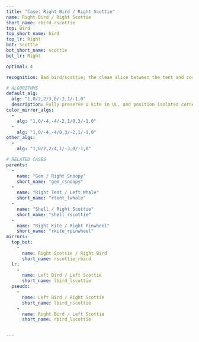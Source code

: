 ```yaml
---
title: "Case: Right Bird / Right Scottie"
name: Right Bird / Right Scottie
short_name: rbird_rscottie
top: Bird
top_short_name: bird
top_lr: Right
bot: Scottie
bot_short_name: scottie
bot_lr: Right

optimal: 4

recognition: Bad bird/scottie; the clean slice between the tent and corner on bottom preserves squareshape when preserving the kite on top.

# ALGORITHMS
default_alg:
  alg: "1,0/2,2/3,0/-2,1/-1,0"
  description: Fully preserve U kite in UL, and position isolated corner on bottom next to the slice; first move trades isolated edge on top with isolated corner on bottom to make gem/snoopy.
color_mirror_algs:
  -
    alg: "1,0/-4,-4/-2,1/0,3/-1,0"
  -
    alg: "1,0/-4,-4/0,3/-2,1/-1,0"
other_algs:
  -
    alg: "1,0/2,2/4,1/-3,0/-1,0"

# RELATED CASES
parents:
  -
    name: "Gem / Right Snoopy"
    short_name: "gem_rsnoopy"
  -
    name: "Right Tent / Left Whale"
    short_name: "rtent_lwhale"
  -
    name: "Shell / Right Scottie"
    short_name: "shell_rscottie"
  -
    name: "Right Kite / Right Pinwheel"
    short_name: "rkite_rpinwheel"
mirrors:
  top_bot:
    -
      name: Right Scottie / Right Bird
      short_name: rscottie_rbird
  lr:
    -
      name: Left Bird / Left Scottie
      short_name: lbird_lscottie
  pseudo:
    -
      name: Left Bird / Right Scottie
      short_name: lbird_rscottie
    -
      name: Right Bird / Left Scottie
      short_name: rbird_lscottie


---
```


